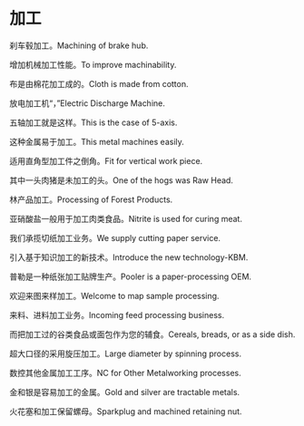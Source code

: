 # 加工

<p><span class="chinese">刹车毂加工。</span><span class="english">Machining of brake hub.</span></p>

<p><span class="chinese">增加机械加工性能。</span><span class="english">To improve machinability.</span></p>

<p><span class="chinese">布是由棉花加工成的。</span><span class="english">Cloth is made from cotton.</span></p>

<p><span class="chinese">放电加工机“，”</span><span class="english">Electric Discharge Machine.</span></p>

<p><span class="chinese">五轴加工就是这样。</span><span class="english">This is the case of 5-axis.</span></p>

<p><span class="chinese">这种金属易于加工。</span><span class="english">This metal machines easily.</span></p>

<p><span class="chinese">适用直角型加工件之倒角。</span><span class="english">Fit for vertical work piece.</span></p>

<p><span class="chinese">其中一头肉猪是未加工的头。</span><span class="english">One of the hogs was Raw Head.</span></p>

<p><span class="chinese">林产品加工。</span><span class="english">Processing of Forest Products.</span></p>

<p><span class="chinese">亚硝酸盐一般用于加工肉类食品。</span><span class="english">Nitrite is used for curing meat.</span></p>

<p><span class="chinese">我们承揽切纸加工业务。</span><span class="english">We supply cutting paper service.</span></p>

<p><span class="chinese">引入基于知识加工的新技术。</span><span class="english">Introduce the new technology-KBM.</span></p>

<p><span class="chinese">普勒是一种纸张加工贴牌生产。</span><span class="english">Pooler is a paper-processing OEM.</span></p>

<p><span class="chinese">欢迎来图来样加工。</span><span class="english">Welcome to map sample processing.</span></p>

<p><span class="chinese">来料、进料加工业务。</span><span class="english">Incoming feed processing business.</span></p>

<p><span class="chinese">而把加工过的谷类食品或面包作为您的辅食。</span><span class="english">Cereals, breads, or as a side dish.</span></p>

<p><span class="chinese">超大口径的采用旋压加工。</span><span class="english">Large diameter by spinning process.</span></p>

<p><span class="chinese">数控其他金属加工工序。</span><span class="english">NC for Other Metalworking processes.</span></p>

<p><span class="chinese">金和银是容易加工的金属。</span><span class="english">Gold and silver are tractable metals.</span></p>

<p><span class="chinese">火花塞和加工保留螺母。</span><span class="english">Sparkplug and machined retaining nut.</span></p>

